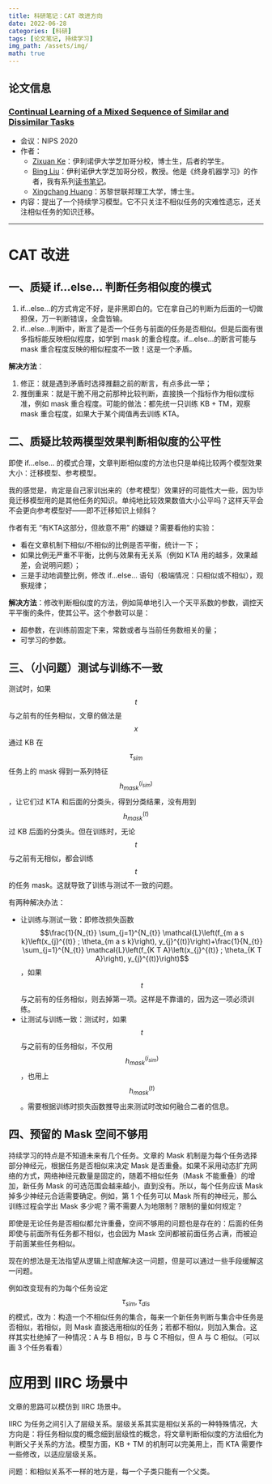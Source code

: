```yaml
---
title: 科研笔记：CAT 改进方向
date: 2022-06-28
categories: [科研]
tags: [论文笔记, 持续学习]
img_path: /assets/img/
math: true
---
```



## 论文信息 

### [Continual Learning of a Mixed Sequence of Similar and Dissimilar Tasks](https://proceedings.neurips.cc/paper/2020/file/d7488039246a405baf6a7cbc3613a56f-Paper.pdf)


- 会议：NIPS 2020
- 作者：
  - [Zixuan Ke](https://underline.io/speakers/97701-zixuan-ke)：伊利诺伊大学芝加哥分校，博士生，后者的学生。
  - [Bing Liu](https://www.cs.uic.edu/~liub/)：伊利诺伊大学芝加哥分校，教授。他是《终身机器学习》的作者，我有系列[读书笔记](https://pengxiang-wang.github.io/tags/终身机器学习/)。
  - [Xingchang Huang](https://people.mpi-inf.mpg.de/~xhuang/)：苏黎世联邦理工大学，博士生。
- 内容：提出了一个持续学习模型。它不只关注不相似任务的灾难性遗忘，还关注相似任务的知识迁移。


--------------

# CAT 改进

## 一、质疑 if...else... 判断任务相似度的模式

1. if...else...的方式肯定不好，是非黑即白的。它在拿自己的判断为后面的一切做担保，万一判断错误，全盘皆输。
2. if...else...判断中，断言了是否一个任务与前面的任务是否相似。但是后面有很多指标能反映相似程度，如学到 mask 的重合程度。if...else...的断言可能与 mask 重合程度反映的相似程度不一致！这是一个矛盾。

**解决方法**：

1. 修正：就是遇到矛盾时选择推翻之前的断言，有点多此一举；
2. 推倒重来：就是干脆不用之前那种比较判断，直接换一个指标作为相似度标准，例如 mask 重合程度。可能的做法：都先统一只训练 KB + TM，观察 mask 重合程度，如果大于某个阈值再去训练 KTA。

## 二、质疑比较两模型效果判断相似度的公平性

即使 if...else... 的模式合理，文章判断相似度的方法也只是单纯比较两个模型效果大小：迁移模型、参考模型。

我的感觉是，肯定是自己家训出来的（参考模型）效果好的可能性大一些，因为毕竟迁移模型用的是其他任务的知识。单纯地比较效果数值大小公平吗？这样天平会不会更向参考模型好——即不迁移知识上倾斜？

作者有无 “有KTA这部分，但故意不用” 的嫌疑？需要看他的实验：

- 看在文章机制下相似/不相似的比例是否平衡，统计一下；
- 如果比例无严重不平衡，比例与效果有无关系（例如 KTA 用的越多，效果越差，会说明问题）；
- 三是手动地调整比例，修改 if...else... 语句（极端情况：只相似或不相似），观察规律；

**解决方法**：修改判断相似度的方法，例如简单地引入一个天平系数的参数，调控天平平衡的条件，使其公平。这个参数可以是：

- 超参数，在训练前固定下来，常数或者与当前任务数相关的量；
- 可学习的参数。

## 三、（小问题）测试与训练不一致

测试时，如果 $$t$$ 与之前有的任务相似，文章的做法是 $$x$$ 通过 KB 在 $$\tau_{sim}$$ 任务上的 mask 得到一系列特征 $$h_{mask}^{(i_{sim})}$$，让它们过 KTA 和后面的分类头，得到分类结果，没有用到 $$h_{mask}^{(t)}$$ 过 KB 后面的分类头。但在训练时，无论 $$t$$ 与之前有无相似，都会训练 $$t$$ 的任务 mask。这就导致了训练与测试不一致的问题。

有两种解决办法：

- 让训练与测试一致：即修改损失函数 $$\frac{1}{N_{t}} \sum_{j=1}^{N_{t}} \mathcal{L}\left(f_{m a s k}\left(x_{j}^{(t)} ; \theta_{m a s k}\right), y_{j}^{(t)}\right)+\frac{1}{N_{t}} \sum_{j=1}^{N_{t}} \mathcal{L}\left(f_{K T A}\left(x_{j}^{(t)} ; \theta_{K T A}\right), y_{j}^{(t)}\right)$$，如果 $$t$$ 与之前有的任务相似，则去掉第一项。这样是不靠谱的，因为这一项必须训练。
- 让测试与训练一致：测试时，如果 $$t$$ 与之前有的任务相似，不仅用 $$h_{mask}^{(i_{sim})}$$，也用上 $$h_{mask}^{(t)}$$。需要根据训练时损失函数推导出来测试时改如何融合二者的信息。

## 四、预留的 Mask 空间不够用

持续学习的特点是不知道未来有几个任务。文章的 Mask 机制是为每个任务选择部分神经元，根据任务是否相似来决定 Mask 是否重叠。如果不采用动态扩充网络的方式，网络神经元数量是固定的，随着不相似任务（Mask 不能重叠）的增加，新任务 Mask 的可选范围会越来越小，直到没有。所以，每个任务应该 Mask 掉多少神经元合适需要确定。例如，第 1 个任务可以 Mask 所有的神经元，那么训练过程会学出 Mask 多少呢？需不需要人为地限制？限制的量如何规定？

即使是无论任务是否相似都允许重叠，空间不够用的问题也是存在的：后面的任务即使与前面所有任务都不相似，也会因为 Mask 空间都被前面任务占满，而被迫于前面某些任务相似。

现在的想法是无法指望从逻辑上彻底解决这一问题，但是可以通过一些手段缓解这一问题。

例如改变现有的为每个任务设定 $$\tau_{sim}, \tau_{dis}$$ 的模式，改为：构造一个不相似任务的集合，每来一个新任务判断与集合中任务是否相似，若相似，则 Mask 直接选用相似的任务；若都不相似，则加入集合。这样其实杜绝掉了一种情况：A 与 B 相似，B 与 C 不相似，但 A 与 C 相似。（可以画 3 个任务看看）





# 应用到 IIRC 场景中

文章的思路可以模仿到 IIRC 场景中。

IIRC 为任务之间引入了层级关系。层级关系其实是相似关系的一种特殊情况，大方向是：将任务相似度的概念细到层级性的概念，将文章判断相似度的方法细化为判断父子关系的方法。模型方面，KB + TM 的机制可以完美用上，而 KTA 需要作一些修改，以适应层级关系。

问题：和相似关系不一样的地方是，每一个子类只能有一个父类。